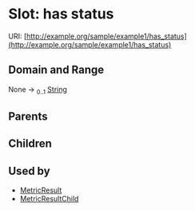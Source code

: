
# Slot: has status




URI: [http://example.org/sample/example1/has_status](http://example.org/sample/example1/has_status)


## Domain and Range

None &#8594;  <sub>0..1</sub> [String](types/String.md)

## Parents


## Children


## Used by

 * [MetricResult](MetricResult.md)
 * [MetricResultChild](MetricResultChild.md)
